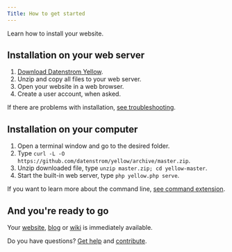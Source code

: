 ```yaml
---
Title: How to get started
---
```

Learn how to install your website.

## Installation on your web server

1. [Download Datenstrom Yellow](https://github.com/datenstrom/yellow/archive/master.zip).
2. Unzip and copy all files to your web server.
3. Open your website in a web browser.
4. Create a user account, when asked.

If there are problems with installation, [see troubleshooting](troubleshooting).

## Installation on your computer

1. Open a terminal window and go to the desired folder.
2. Type `curl -L -O https://github.com/datenstrom/yellow/archive/master.zip`.
3. Unzip downloaded file, type `unzip master.zip; cd yellow-master`.
4. Start the built-in web server, type `php yellow.php serve`.

If you want to learn more about the command line, [see command extension](https://github.com/datenstrom/yellow-extensions/tree/master/source/command).

## And you're ready to go

Your [website](how-to-make-a-small-website), [blog](how-to-make-a-small-blog) or [wiki](how-to-make-a-small-wiki) is immediately available.

Do you have questions? [Get help](.) and [contribute](contributing-guidelines).

